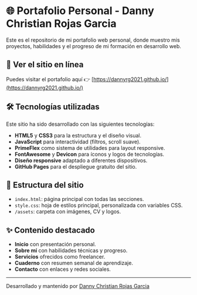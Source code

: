 # 🌐 Portafolio Personal - Danny Christian Rojas Garcia

Este es el repositorio de mi portafolio web personal, donde muestro mis proyectos, habilidades y el progreso de mi formación en desarrollo web.

## 🚀 Ver el sitio en línea

Puedes visitar el portafolio aquí 👉 [https://dannyrg2021.github.io/](https://dannyrg2021.github.io/)

## 🛠️ Tecnologías utilizadas

Este sitio ha sido desarrollado con las siguientes tecnologías:

- **HTML5** y **CSS3** para la estructura y el diseño visual.
- **JavaScript** para interactividad (filtros, scroll suave).
- **PrimeFlex** como sistema de utilidades para layout responsive.
- **FontAwesome** y **Devicon** para íconos y logos de tecnologías.
- **Diseño responsive** adaptado a diferentes dispositivos.
- **GitHub Pages** para el despliegue gratuito del sitio.

## 📂 Estructura del sitio

- `index.html`: página principal con todas las secciones.
- `style.css`: hoja de estilos principal, personalizada con variables CSS.
- `/assets`: carpeta con imágenes, CV y logos.

## ✨ Contenido destacado

- **Inicio** con presentación personal.
- **Sobre mí** con habilidades técnicas y progreso.
- **Servicios** ofrecidos como freelancer.
- **Cuaderno** con resumen semanal de aprendizaje.
- **Contacto** con enlaces y redes sociales.

---

Desarrollado y mantenido por [Danny Christian Rojas Garcia](mailto:e_2021101385B@uncp.edu.pe)
